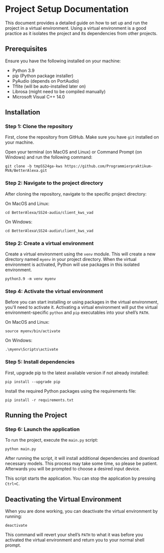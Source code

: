 # Project Setup Documentation


This document provides a detailed guide on how to set up and run the project in a virtual environment. Using a virtual environment is a good practice as it isolates the project and its dependencies from other projects.

## Prerequisites

Ensure you have the following installed on your machine:

- Python 3.9
- pip (Python package installer)
- PyAudio (depends on PortAudio)
- Tflite (will be auto-installed later on)
- Librosa (might need to be compiled manually)
- Microsoft Visual C++ 14.0

## Installation

### Step 1: Clone the repository

First, clone the repository from GitHub. Make sure you have `git` installed on your machine.

Open your terminal (on MacOS and Linux) or Command Prompt (on Windows) and run the following command:
```
git clone -b tmpSS24ga-kws https://github.com/Programmierpraktikum-MVA/BetterAlexa.git
```

### Step 2: Navigate to the project directory

After cloning the repository, navigate to the specific project directory:

On MacOS and Linux:
```
cd BetterAlexa/SS24-audio/client_kws_vad
```

On Windows:
```
cd BetterAlexa\SS24-audio\client_kws_vad
```

### Step 2: Create a virtual environment

Create a virtual environment using the `venv` module. This will create a new directory named `myenv` in your project directory. When the virtual environment is activated, Python will use packages in this isolated environment.
```
python3.9 -m venv myenv
```

### Step 4: Activate the virtual environment

Before you can start installing or using packages in the virtual environment, you'll need to activate it. Activating a virtual environment will put the virtual environment-specific `python` and `pip` executables into your shell’s `PATH`.

On MacOS and Linux:
```
source myenv/bin/activate
```

On Windows:
```
.\myenv\Scripts\activate
```

### Step 5: Install dependencies

First, upgrade pip to the latest available version if not already installed:
```
pip install --upgrade pip
```

Install the required Python packages using the requirements file:
```
pip install -r requirements.txt
```

## Running the Project

### Step 6: Launch the application

To run the project, execute the `main.py` script:
```
python main.py
```

After running the script, it will install additional dependencies and download necessary models. This process may take some time, so please be patient. Afterwards you will be prompted to choose a desired input device.

This script starts the application. You can stop the application by pressing `Ctrl+C`.

## Deactivating the Virtual Environment

When you are done working, you can deactivate the virtual environment by running:
```
deactivate
```

This command will revert your shell’s `PATH` to what it was before you activated the virtual environment and return you to your normal shell prompt.